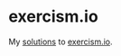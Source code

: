 # exercism.io
My <a href="http://exercism.io/yurrriq" target="_blank">solutions</a> to <a href="http://exercism.io" target="_blank">exercism.io</a>.
